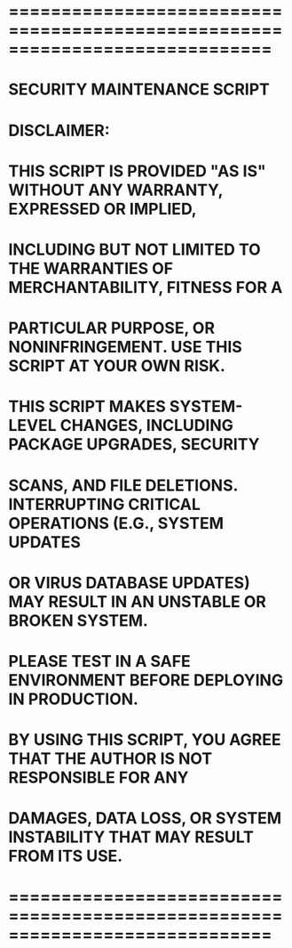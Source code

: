 # =============================================================================
# SECURITY MAINTENANCE SCRIPT
#
# DISCLAIMER:
#   THIS SCRIPT IS PROVIDED "AS IS" WITHOUT ANY WARRANTY, EXPRESSED OR IMPLIED,
#   INCLUDING BUT NOT LIMITED TO THE WARRANTIES OF MERCHANTABILITY, FITNESS FOR A 
#   PARTICULAR PURPOSE, OR NONINFRINGEMENT. USE THIS SCRIPT AT YOUR OWN RISK.
#
#   THIS SCRIPT MAKES SYSTEM-LEVEL CHANGES, INCLUDING PACKAGE UPGRADES, SECURITY
#   SCANS, AND FILE DELETIONS. INTERRUPTING CRITICAL OPERATIONS (E.G., SYSTEM UPDATES
#   OR VIRUS DATABASE UPDATES) MAY RESULT IN AN UNSTABLE OR BROKEN SYSTEM.
#
#   PLEASE TEST IN A SAFE ENVIRONMENT BEFORE DEPLOYING IN PRODUCTION.
#
#   BY USING THIS SCRIPT, YOU AGREE THAT THE AUTHOR IS NOT RESPONSIBLE FOR ANY
#   DAMAGES, DATA LOSS, OR SYSTEM INSTABILITY THAT MAY RESULT FROM ITS USE.
# =============================================================================
